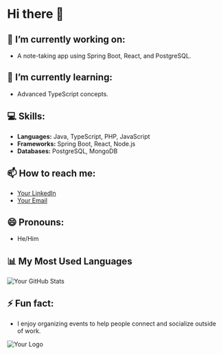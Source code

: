# Hi there 👋

## 🔭 I’m currently working on:
- A note-taking app using Spring Boot, React, and PostgreSQL.

## 🌱 I’m currently learning:
- Advanced TypeScript concepts.

## 💻 Skills:
- **Languages:** Java, TypeScript, PHP, JavaScript
- **Frameworks:** Spring Boot, React, Node.js
- **Databases:** PostgreSQL, MongoDB

## 📫 How to reach me:
- [Your LinkedIn](your-linkedin-url)
- [Your Email](your-email@example.com)

## 😄 Pronouns:
- He/Him

## 📊 My Most Used Languages
![Your GitHub Stats](https://github-readme-stats.vercel.app/api/top-langs/?username=Koonosuke&layout=compact&theme=radical)

## ⚡ Fun fact:
- I enjoy organizing events to help people connect and socialize outside of work.

![Your Logo](link-to-your-logo)
